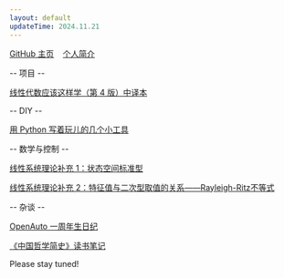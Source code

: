 ```yaml
---
layout: default
updateTime: 2024.11.21
---
```


[GitHub 主页](https://github.com/OliverWu515)&nbsp;&nbsp;&nbsp;&nbsp;[个人简介](./short-bio.html)

-- 项目 --

[线性代数应该这样学（第 4 版）中译本](./ladr4e.html)

-- DIY --

[用 Python 写着玩儿的几个小工具](./python-hobby-project.html)

-- 数学与控制 --

[线性系统理论补充 1：状态空间标准型](./ss-canonical-form.html)

<a href="https://oliverwu.top/file/rayleigh-ritz.pdf" target="_blank">线性系统理论补充 2：特征值与二次型取值的关系——Rayleigh-Ritz不等式</a>

-- 杂谈 --

[OpenAuto 一周年生日纪](./hoa-1st-anniversary.html)

[《中国哲学简史》读书笔记](./short-history-of-chinese-philosophy.html)

Please stay tuned!